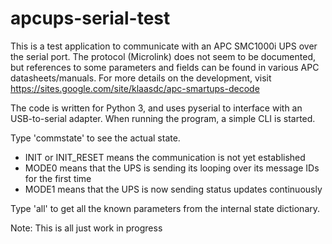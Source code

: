 apcups-serial-test
==================

This is a test application to communicate with an APC SMC1000i UPS over the serial port.
The protocol (Microlink) does not seem to be documented, but references to some parameters
and fields can be found in various APC datasheets/manuals.
For more details on the development, visit https://sites.google.com/site/klaasdc/apc-smartups-decode

The code is written for Python 3, and uses pyserial to interface with an USB-to-serial adapter.
When running the program, a simple CLI is started.

Type 'commstate' to see the actual state.
- INIT or INIT_RESET means the communication is not yet established
- MODE0 means that the UPS is sending its looping over its message IDs for the first time
- MODE1 means that the UPS is now sending status updates continuously

Type 'all' to get all the known parameters from the internal state dictionary.

Note: This is all just work in progress 
